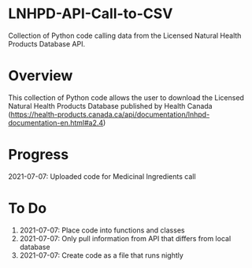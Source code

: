 # LNHPD-API-Call-to-CSV
Collection of Python code calling data from the Licensed Natural Health Products Database API.

# Overview
This collection of Python code allows the user to download the Licensed Natural Health Products Database published by Health Canada (https://health-products.canada.ca/api/documentation/lnhpd-documentation-en.html#a2.4)

# Progress
2021-07-07: Uploaded code for Medicinal Ingredients call

# To Do
1. 2021-07-07: Place code into functions and classes
2. 2021-07-07: Only pull information from API that differs from local database
3. 2021-07-07: Create code as a file that runs nightly
